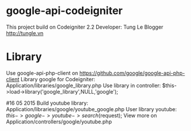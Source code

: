 # google-api-codeigniter 
This project build on Codeigniter 2.2
Developer: Tung Le Blogger http://tungle.vn

# Library
Use google-api-php-client on  https://github.com/google/google-api-php-client
Library google for Codeigniter: Application/libraries/google_library.php
Use library in controller: $this->load->library('google_library',NULL,'google');

#16 05 2015
Build youtube library: Application/libraries/google/youtube_google.php
User library youtube: $this->google->youtube->search($request); 
View more on Application/controllers/google/youtube.php

